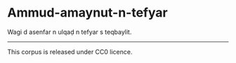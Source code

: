 # Ammud-amaynut-n-tefyar
Wagi d asenfar n ulqaḍ n tefyar s teqbaylit.

---------------------

This corpus is released under CC0 licence.
